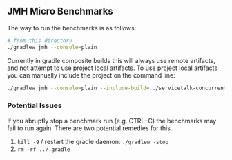 ## JMH Micro Benchmarks

The way to run the benchmarks is as follows:

```bash
# from this directory 
./gradlew jmh --console=plain
```

Currently in gradle composite builds this will always use remote artifacts,
and not attempt to use project local artifacts. To use project local
artifacts you can manually include the project on the command line:

```bash
./gradlew jmh --console=plain --include-build=../servicetalk-concurrent-api
```

### Potential Issues

If you abruptly stop a benchmark run (e.g. CTRL+C) the benchmarks may fail
to run again. There are two potential remedies for this.

1. `kill -9` / restart the gradle daemon: `./gradlew -stop`
2. `rm -rf ../.gradle`
